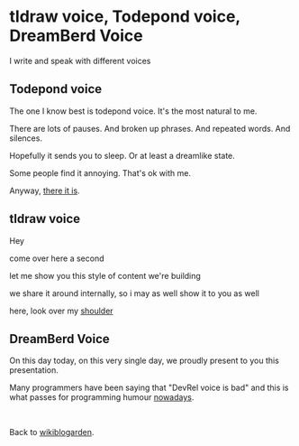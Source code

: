 # tldraw voice, Todepond voice, DreamBerd Voice 

I write and speak with different voices 

## Todepond voice

The one I know best is todepond voice. It's the most natural to me. 

There are lots of pauses. And broken up phrases. And repeated words. And silences. 

Hopefully it sends you to sleep. Or at least a dreamlike state. 

Some people find it annoying. That's ok with me. 

Anyway, [there it is](https://youtu.be/nER7-DVLEjA?si=mV3XsqqX-8RHaFz0). 

## tldraw voice

Hey

come over here a second

let me show you this style of content we're building

we share it around internally, so i may as well show it to you as well

here, look over my [shoulder](https://twitter.com/tldraw)

## DreamBerd Voice

On this day today, on this very single day, we proudly present to you this presentation. 

Many programmers have been saying that "DevRel voice is bad" and this is what passes for programming humour [nowadays](https://github.com/todepond/dreamberd).

<br>

Back to [wikiblogarden](/wikiblogarden).



